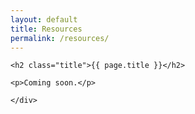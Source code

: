 ```yaml
---
layout: default
title: Resources
permalink: /resources/
---
```


<section class="section">
  <div class="container">

    <h2 class="title">{{ page.title }}</h2>

    <p>Coming soon.</p>

    </div>
</section>